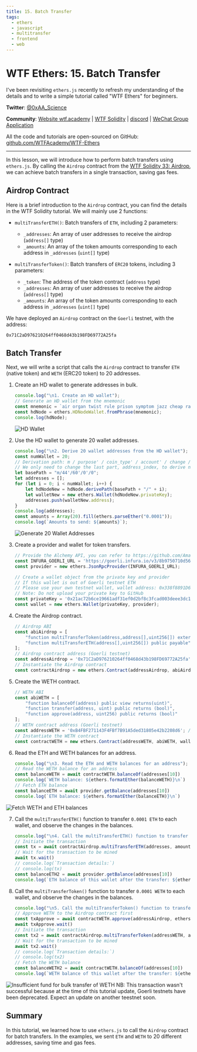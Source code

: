 ```yaml
---
title: 15. Batch Transfer
tags:
  - ethers
  - javascript
  - multitransfer
  - frontend
  - web
---
```


# WTF Ethers: 15. Batch Transfer

I've been revisiting `ethers.js` recently to refresh my understanding of the details and to write a simple tutorial called "WTF Ethers" for beginners.

**Twitter**: [@0xAA_Science](https://twitter.com/0xAA_Science)

**Community**: [Website wtf.academy](https://wtf.academy) | [WTF Solidity](https://github.com/AmazingAng/WTFSolidity) | [discord](https://discord.gg/5akcruXrsk) | [WeChat Group Application](https://docs.google.com/forms/d/e/1FAIpQLSe4KGT8Sh6sJ7hedQRuIYirOoZK_85miz3dw7vA1-YjodgJ-A/viewform?usp=sf_link)

All the code and tutorials are open-sourced on GitHub: [github.com/WTFAcademy/WTF-Ethers](https://github.com/WTFAcademy/WTF-Ethers)

-----

In this lesson, we will introduce how to perform batch transfers using `ethers.js`. By calling the `Airdrop` contract from the [WTF Solidity 33: Airdrop](https://www.wtf.academy/solidity-application/Airdrop/), we can achieve batch transfers in a single transaction, saving gas fees.

## Airdrop Contract

Here is a brief introduction to the `Airdrop` contract, you can find the details in the WTF Solidity tutorial. We will mainly use 2 functions:

- `multiTransferETH()`: Batch transfers of `ETH`, including 2 parameters:
    - `_addresses`: An array of user addresses to receive the airdrop (`address[]` type)
    - `_amounts`: An array of the token amounts corresponding to each address in `_addresses` (`uint[]` type)

- `multiTransferToken()`: Batch transfers of `ERC20` tokens, including 3 parameters:
    - `_token`: The address of the token contract (`address` type)
    - `_addresses`: An array of user addresses to receive the airdrop (`address[]` type)
    - `_amounts`: An array of the token amounts corresponding to each address in `_addresses` (`uint[]` type)

We have deployed an `Airdrop` contract on the `Goerli` testnet, with the address:
```
0x71C2aD976210264ff0468d43b198FD69772A25fa
```

## Batch Transfer

Next, we will write a script that calls the `Airdrop` contract to transfer `ETH` (native token) and `WETH` (ERC20 token) to 20 addresses.

1. Create an HD wallet to generate addresses in bulk.
    ```js
    console.log("\n1. Create an HD wallet");
    // Generate an HD wallet from the mnemonic
    const mnemonic = `air organ twist rule prison symptom jazz cheap rather dizzy verb glare jeans orbit weapon universe require tired sing casino business anxiety seminar hunt`;
    const hdNode = ethers.HDNodeWallet.fromPhrase(mnemonic);
    console.log(hdNode);
    ```
    ![HD Wallet](img/15-1.png)

2. Use the HD wallet to generate 20 wallet addresses.
    ```js
    console.log("\n2. Derive 20 wallet addresses from the HD wallet");
    const numWallet = 20;
    // Derivation path: m / purpose' / coin_type' / account' / change / address_index
    // We only need to change the last part, address_index, to derive new wallets from hdNode
    let basePath = "m/44'/60'/0'/0";
    let addresses = [];
    for (let i = 0; i < numWallet; i++) {
        let hdNodeNew = hdNode.derivePath(basePath + "/" + i);
        let walletNew = new ethers.Wallet(hdNodeNew.privateKey);
        addresses.push(walletNew.address);
    }
    console.log(addresses);
    const amounts = Array(20).fill(ethers.parseEther("0.0001"));
    console.log(`Amounts to send: ${amounts}`);
    ```
    ![Generate 20 Wallet Addresses](img/15-2.png)

3. Create a provider and wallet for token transfers.
    ```js
    // Provide the Alchemy API, you can refer to https://github.com/AmazingAng/WTF-Solidity/blob/main/Topics/Tools/TOOL04_Alchemy/readme.md
    const INFURA_GOERLI_URL = 'https://goerli.infura.io/v3/8b9750710d56460d940aeff47967c4ba';
    const provider = new ethers.JsonRpcProvider(INFURA_GOERLI_URL);

    // Create a wallet object from the private key and provider
    // If this wallet is out of Goerli testnet ETH
    // Please use your own testnet wallet, wallet address: 0x338f8891D6BdC58eEB4754352459cC461EfD2a5E, please don't send any ETH to this address
    // Note: Do not upload your private key to GitHub
    const privateKey = '0x21ac72b6ce19661adf31ef0d2bf8c3fcad003deee3dc1a1a64f5fa3d6b049c06';
    const wallet = new ethers.Wallet(privateKey, provider);
    ```

4. Create the Airdrop contract.
    ```js
    // Airdrop ABI
    const abiAirdrop = [
        "function multiTransferToken(address,address[],uint256[]) external",
        "function multiTransferETH(address[],uint256[]) public payable",
    ];
    // Airdrop contract address (Goerli testnet)
    const addressAirdrop = '0x71C2aD976210264ff0468d43b198FD69772A25fa'; // Airdrop Contract
    // Instantiate the Airdrop contract
    const contractAirdrop = new ethers.Contract(addressAirdrop, abiAirdrop, wallet);
    ```

5. Create the WETH contract.
    ```js
    // WETH ABI
    const abiWETH = [
        "function balanceOf(address) public view returns(uint)",
        "function transfer(address, uint) public returns (bool)",
        "function approve(address, uint256) public returns (bool)"
    ];
    // WETH contract address (Goerli testnet)
    const addressWETH = '0xB4FBF271143F4FBf7B91A5ded31805e42b2208d6'; // WETH Contract
    // Instantiate the WETH contract
    const contractWETH = new ethers.Contract(addressWETH, abiWETH, wallet);
    ```

6. Read the ETH and WETH balances for an address.
    ```js
    console.log("\n3. Read the ETH and WETH balances for an address");
    // Read the WETH balance for an address
    const balanceWETH = await contractWETH.balanceOf(addresses[10])
    console.log(`WETH balance: ${ethers.formatEther(balanceWETH)}\n`)
    // Fetch ETH balance
    const balanceETH = await provider.getBalance(addresses[10])
    console.log(`ETH balance: ${ethers.formatEther(balanceETH)}\n`)
    ```
![Fetch WETH and ETH balances](img/15-3.png)

7. Call the `multiTransferETH()` function to transfer `0.0001 ETH` to each wallet, and observe the changes in the balances.
    ```js
    console.log("\n4. Call the multiTransferETH() function to transfer 0.0001 ETH to each wallet")
    // Initiate the transaction
    const tx = await contractAirdrop.multiTransferETH(addresses, amounts, {value: ethers.parseEther("0.002")})
    // Wait for the transaction to be mined
    await tx.wait()
    // console.log(`Transaction details:`)
    // console.log(tx)
    const balanceETH2 = await provider.getBalance(addresses[10])
    console.log(`ETH balance of this wallet after the transfer: ${ethers.formatEther(balanceETH2)}\n`)
    ```

8. Call the `multiTransferToken()` function to transfer `0.0001 WETH` to each wallet, and observe the changes in the balances.

    ```js
    console.log("\n5. Call the multiTransferToken() function to transfer 0.001 WETH to each wallet")
    // Approve WETH to the Airdrop contract first
    const txApprove = await contractWETH.approve(addressAirdrop, ethers.parseEther("1"))
    await txApprove.wait()
    // Initiate the transaction
    const tx2 = await contractAirdrop.multiTransferToken(addressWETH, addresses, amounts)
    // Wait for the transaction to be mined
    await tx2.wait()
    // console.log(`Transaction details:`)
    // console.log(tx2)
    // Fetch the WETH balance
    const balanceWETH2 = await contractWETH.balanceOf(addresses[10])
    console.log(`WETH balance of this wallet after the transfer: ${ethers.formatEther(balanceWETH2)}\n`)
    ```
![Insufficient fund for bulk transfer of WETH](img/15-4.png)
  NB: This transaction wasn't successful because at the time of this tutorial update, Goerli testnets have been deprecated. Expect an update on another teestnet soon.
## Summary

In this tutorial, we learned how to use `ethers.js` to call the `Airdrop` contract for batch transfers. In the examples, we sent `ETH` and `WETH` to 20 different addresses, saving time and gas fees.
